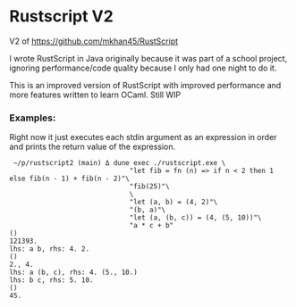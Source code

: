 # Rustscript V2

V2 of <https://github.com/mkhan45/RustScript>

I wrote RustScript in Java originally because it was part of a school project,
ignoring performance/code quality because I only had one night to do it.

This is an improved version of RustScript with improved performance and more features
written to learn OCaml. Still WIP


### Examples:

Right now it just executes each stdin argument as an expression
in order and prints the return value of the expression.

```
 ~/p/rustscript2 (main) Δ dune exec ./rustscript.exe \
                              "let fib = fn (n) => if n < 2 then 1 else fib(n - 1) + fib(n - 2)"\
                              "fib(25)"\
                              \
                              "let (a, b) = (4, 2)"\
                              "(b, a)"\
                              "let (a, (b, c)) = (4, (5, 10))"\
                              "a * c + b"
()
121393.
lhs: a b, rhs: 4. 2.
()
2., 4.
lhs: a (b, c), rhs: 4. (5., 10.)
lhs: b c, rhs: 5. 10.
()
45.
```
